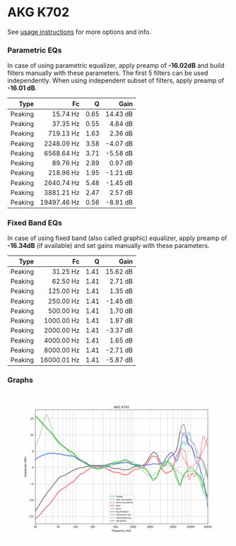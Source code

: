 # AKG K702
See [usage instructions](https://github.com/jaakkopasanen/AutoEq#usage) for more options and info.

### Parametric EQs
In case of using parametric equalizer, apply preamp of **-16.02dB** and build filters manually
with these parameters. The first 5 filters can be used independently.
When using independent subset of filters, apply preamp of **-16.01 dB**.

| Type    | Fc          |    Q | Gain     |
|--------:|------------:|-----:|---------:|
| Peaking | 15.74 Hz    | 0.65 | 14.43 dB |
| Peaking | 37.35 Hz    | 0.55 | 4.84 dB  |
| Peaking | 719.13 Hz   | 1.63 | 2.36 dB  |
| Peaking | 2248.09 Hz  | 3.58 | -4.07 dB |
| Peaking | 6568.64 Hz  | 3.71 | -5.58 dB |
| Peaking | 89.76 Hz    | 2.89 | 0.97 dB  |
| Peaking | 218.96 Hz   | 1.95 | -1.21 dB |
| Peaking | 2640.74 Hz  | 5.48 | -1.45 dB |
| Peaking | 3881.21 Hz  | 2.47 | 2.57 dB  |
| Peaking | 19497.46 Hz | 0.56 | -8.91 dB |

### Fixed Band EQs
In case of using fixed band (also called graphic) equalizer, apply preamp of **-16.34dB**
(if available) and set gains manually with these parameters.

| Type    | Fc          |    Q | Gain     |
|--------:|------------:|-----:|---------:|
| Peaking | 31.25 Hz    | 1.41 | 15.62 dB |
| Peaking | 62.50 Hz    | 1.41 | 2.71 dB  |
| Peaking | 125.00 Hz   | 1.41 | 1.35 dB  |
| Peaking | 250.00 Hz   | 1.41 | -1.45 dB |
| Peaking | 500.00 Hz   | 1.41 | 1.70 dB  |
| Peaking | 1000.00 Hz  | 1.41 | 1.97 dB  |
| Peaking | 2000.00 Hz  | 1.41 | -3.37 dB |
| Peaking | 4000.00 Hz  | 1.41 | 1.65 dB  |
| Peaking | 8000.00 Hz  | 1.41 | -2.71 dB |
| Peaking | 16000.01 Hz | 1.41 | -5.87 dB |

### Graphs
![](./AKG%20K702.png)